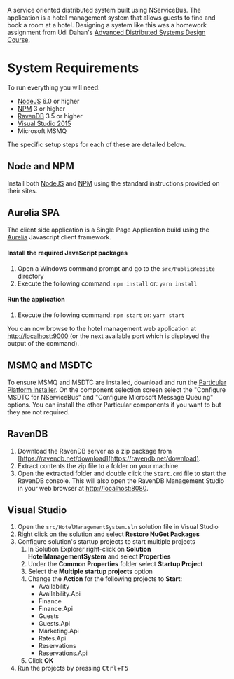 A service oriented distributed system built using NServiceBus.  The application is a hotel management system that allows guests to find and book a room at a hotel.  Designing a system like this was a homework assignment from Udi Dahan's [Advanced Distributed Systems Design Course](https://particular.net/adsd "Advanced Distributed Systems Design Course").

# System Requirements

To run everything you will need:

- [NodeJS](https://nodejs.org "NodeJS") 6.0 or higher
- [NPM](https://www.npmjs.com/ "NPM") 3 or higher
- [RavenDB](https://ravendb.net/download) 3.5 or higher
- [Visual Studio 2015](https://www.visualstudio.com/downloads/ "Visual Studio 2015")
- Microsoft MSMQ

The specific setup steps for each of these are detailed below.

## Node and NPM
Install both [NodeJS](https://nodejs.org "NodeJS") and [NPM](https://www.npmjs.com/ "NPM") using the standard instructions provided on their sites. 

## Aurelia SPA
The client side application is a Single Page Application build using the [Aurelia](http://aurelia.io/) Javascript client framework.

#### Install the required JavaScript packages

1. Open a Windows command prompt and go to the `src/PublicWebsite` directory
1. Execute the following command: `npm install` or: `yarn install`


#### Run the application

1. Execute the following command: `npm start` or: `yarn start`

You can now browse to the hotel management web application at [http://localhost:9000](http://localhost:9000 "http://localhost:9000") (or the next available port which is displayed the output of the command).

## MSMQ and MSDTC

To ensure MSMQ and MSDTC are installed, download and run the [Particular Platform Installer](https://particular.net/start-platform-download).  On the component selection screen select the "Configure MSDTC for NServiceBus" and "Configure Microsoft Message Queuing" options.  You can install the other Particular components if you want to but they are not required.

## RavenDB

1. Download the RavenDB server as a zip package from [https://ravendb.net/download](https://ravendb.net/download).
1. Extract contents the zip file to a folder on your machine.
1. Open the extracted folder and double click the `Start.cmd` file to start the RavenDB console.  This will also open the RavenDB Management Studio in your web browser at [http://localhost:8080](http://localhost:8080).

## Visual Studio
1. Open the `src/HotelManagementSystem.sln` solution file in Visual Studio
1. Right click on the solution and select **Restore NuGet Packages**
1. Configure solution's startup projects to start multiple projects
	1. In Solution Explorer right-click on **Solution HotelManagementSystem** and select **Properties**
	1. Under the **Common Properties** folder select **Startup Project**
	1. Select the **Multiple startup projects** option
	1. Change the **Action** for the following projects to **Start**:
		- Availability
		- Availability.Api
		- Finance
		- Finance.Api
		- Guests
		- Guests.Api
		- Marketing.Api
		- Rates.Api
		- Reservations
		- Reservations.Api
	1. Click **OK**
1. Run the projects by pressing <kbd>Ctrl</kbd>+<kbd>F5</kbd>
